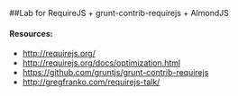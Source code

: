 ##Lab for RequireJS + grunt-contrib-requirejs + AlmondJS

#### Resources:

* http://requirejs.org/
* http://requirejs.org/docs/optimization.html
* https://github.com/gruntjs/grunt-contrib-requirejs
* http://gregfranko.com/requirejs-talk/
